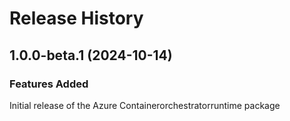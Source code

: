 # Release History
    
## 1.0.0-beta.1 (2024-10-14)

### Features Added

Initial release of the Azure Containerorchestratorruntime package
